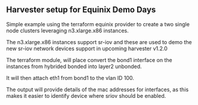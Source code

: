## Harvester setup for Equinix Demo Days

Simple example using the terraform equinix provider to create a two single node clusters leveraging n3.xlarge.x86 instances.

The n3.xlarge.x86 instances support sr-iov and these are used to demo the new sr-iov network devices support in upcoming harvester v1.2.0

The terraform module, will place convert the bond1 interface on the instances from hybrided bonded into layer2 unbonded.

It will then attach eth1 from bond1 to the vlan ID 100. 

The output will provide details of the mac addresses for interfaces, as this makes it easier to identify device where sriov should be enabled.
